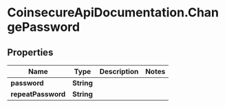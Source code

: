 # CoinsecureApiDocumentation.ChangePassword

## Properties
Name | Type | Description | Notes
------------ | ------------- | ------------- | -------------
**password** | **String** |  | 
**repeatPassword** | **String** |  | 



